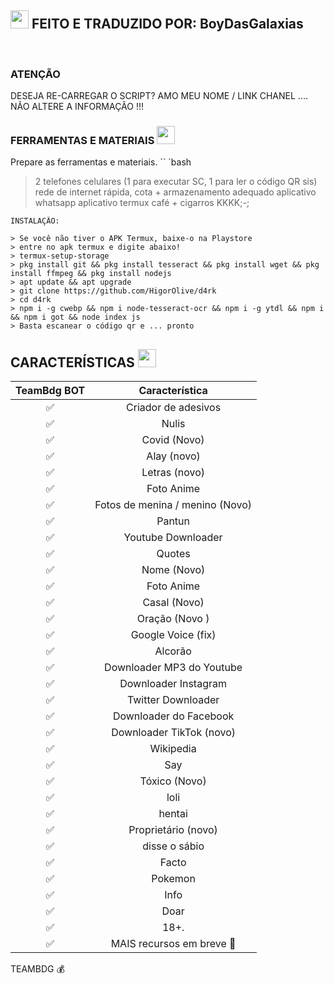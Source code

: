 ## <img src="https://github.com/TheDudeThatCode/TheDudeThatCode/blob/master/Assets/Hi.gif" width="29px"> FEITO E TRADUZIDO POR: BoyDasGalaxias
<p align="center">
</p>
<br>


 
</details>

### ATENÇÃO
DESEJA RE-CARREGAR O SCRIPT? AMO MEU NOME / LINK CHANEL .... NÃO ALTERE A INFORMAÇÃO !!!



### FERRAMENTAS E MATERIAIS <img src="https://github.com/TheDudeThatCode/TheDudeThatCode/blob/master/Assets/Mario_Hello_Big.gif" width="29px">
Prepare as ferramentas e materiais.
`` `bash
> 2 telefones celulares (1 para executar SC, 1 para ler o código QR sis)
> rede de internet rápida, cota +
> armazenamento adequado
> aplicativo whatsapp
> aplicativo termux
> café + cigarros KKKK;-;
```
INSTALAÇÃO:

> Se você não tiver o APK Termux, baixe-o na Playstore
> entre no apk termux e digite abaixo!
> termux-setup-storage
> pkg install git && pkg install tesseract && pkg install wget && pkg install ffmpeg && pkg install nodejs
> apt update && apt upgrade
> git clone https://github.com/HigorOlive/d4rk
> cd d4rk
> npm i -g cwebp && npm i node-tesseract-ocr && npm i -g ytdl && npm i  && npm i got && node index js
> Basta escanear o código qr e ... pronto
```

## CARACTERÍSTICAS  <img src="https://github.com/TheDudeThatCode/TheDudeThatCode/blob/master/Assets/Earth.gif" width="29px">

| TeamBdg BOT   |          Característica          |
| :-----------: |:-------------------------------: |
|       ✅       | Criador de adesivos             |
|       ✅       | Nulis                           |
|       ✅       | Covid (Novo)                    |
|       ✅       | Alay (novo)                     |
|       ✅       | Letras (novo)                   |
|       ✅       | Foto Anime                      |
|       ✅       | Fotos de menina / menino (Novo) |
|       ✅       | Pantun                          |
|       ✅       | Youtube Downloader              |
|       ✅       | Quotes                          |
|       ✅       | Nome (Novo)                     |
|       ✅       | Foto Anime                      |
|       ✅       | Casal (Novo)                    |
|       ✅       | Oração (Novo )                  |
|       ✅       | Google Voice (fix)              |
|       ✅       | Alcorão                         |
|       ✅       | Downloader MP3 do Youtube       |
|       ✅       | Downloader Instagram            |
|       ✅       | Twitter Downloader              |
|       ✅       | Downloader do Facebook          |
|       ✅       | Downloader TikTok (novo)        |
|       ✅       | Wikipedia                       |
|       ✅       | Say                             |
|       ✅       | Tóxico (Novo)                   |
|       ✅       | loli                            |
|       ✅       | hentai                          |
|       ✅       | Proprietário (novo)             |
|       ✅       | disse o sábio                   |
|       ✅       | Facto                           |
|       ✅       | Pokemon                         |
|       ✅       | Info                            |
|       ✅       | Doar                            |
|       ✅       | 18+.                            |
|       ✅       | MAIS recursos em breve 🍂       |

TEAMBDG 💰
